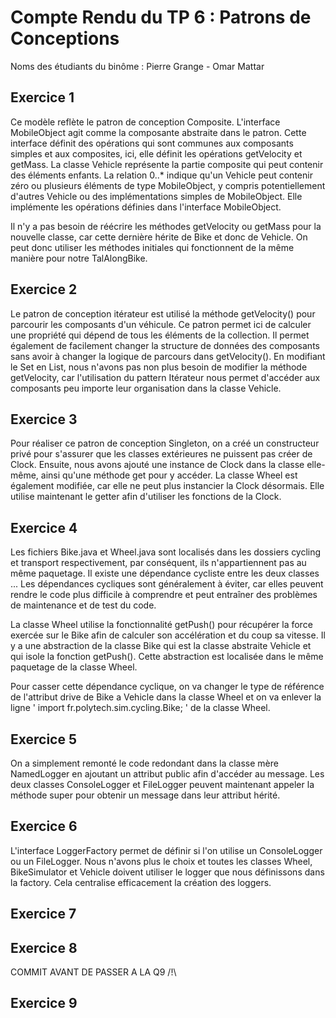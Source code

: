 # Compte Rendu du TP 6 : Patrons de Conceptions

Noms des étudiants du binôme : Pierre Grange - Omar Mattar

## Exercice 1
Ce modèle reflète le patron de conception Composite.
L'interface MobileObject agit comme la composante abstraite dans le patron. Cette interface définit des opérations qui sont communes aux composants simples et aux composites, ici, elle définit les opérations getVelocity et getMass.
La classe Vehicle représente la partie composite qui peut contenir des éléments enfants. La relation 0..* indique qu'un Vehicle peut contenir zéro ou plusieurs éléments de type MobileObject, y compris potentiellement d'autres Vehicle ou des implémentations simples de MobileObject. Elle implémente les opérations définies dans l'interface MobileObject.

Il n'y a pas besoin de réécrire les méthodes getVelocity ou getMass pour la nouvelle classe, car cette dernière hérite de Bike et donc de Vehicle. On peut donc utiliser les méthodes initiales qui fonctionnent de la même manière pour notre TalAlongBike.

## Exercice 2
Le patron de conception itérateur est utilisé la méthode getVelocity() pour parcourir les composants d'un véhicule.
Ce patron permet ici de calculer une propriété qui dépend de tous les éléments de la collection. Il permet également de facilement changer la structure de données des composants sans avoir à changer la logique de parcours dans getVelocity().
En modifiant le Set en List, nous n'avons pas non plus besoin de modifier la méthode getVelocity, car l'utilisation du pattern Itérateur nous permet d'accéder aux composants peu importe leur organisation dans la classe Vehicle.

## Exercice 3
Pour réaliser ce patron de conception Singleton, on a créé un constructeur privé pour s'assurer que les classes extérieures ne puissent pas créer de Clock. Ensuite, nous avons ajouté une instance de Clock dans la classe elle-même, ainsi qu'une méthode get pour y accéder.
La classe Wheel est également modifiée, car elle ne peut plus instancier la Clock désormais. Elle utilise maintenant le getter afin d'utiliser les fonctions de la Clock.

## Exercice 4
Les fichiers Bike.java et Wheel.java sont localisés dans les dossiers cycling et transport respectivement, par conséquent, ils n'appartiennent pas au même paquetage. Il existe une dépendance cycliste entre les deux classes ... Les dépendances cycliques sont généralement à éviter, car elles peuvent rendre le code plus difficile à comprendre et peut entraîner des problèmes de maintenance et de test du code.

La classe Wheel utilise la fonctionnalité getPush() pour récupérer la force exercée sur le Bike afin de calculer son accélération et du coup sa vitesse. Il y a une abstraction de la classe Bike qui est la classe abstraite Vehicle et qui isole la fonction getPush(). Cette abstraction est localisée dans le même paquetage de la classe Wheel.

Pour casser cette dépendance cyclique, on va changer le type de référence de l'attribut drive de Bike a Vehicle dans la classe Wheel et on va enlever la ligne ' import fr.polytech.sim.cycling.Bike; ' de la classe Wheel.

## Exercice 5
On a simplement remonté le code redondant dans la classe mère NamedLogger en ajoutant un attribut public afin d'accéder au message.
Les deux classes ConsoleLogger et FileLogger peuvent maintenant appeler la méthode super pour obtenir un message dans leur attribut hérité.

## Exercice 6
L'interface LoggerFactory permet de définir si l'on utilise un ConsoleLogger ou un FileLogger. Nous n'avons plus le choix et toutes les classes Wheel, BikeSimulator et Vehicle doivent utiliser le logger que nous définissons dans la factory.
Cela centralise efficacement la création des loggers.

## Exercice 7

## Exercice 8
COMMIT AVANT DE PASSER A LA Q9 /!\

## Exercice 9

